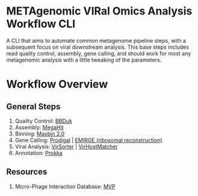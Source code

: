 # METAgenomic VIRal Omics Analysis Workflow CLI

A CLI that aims to automate common metagenome pipeline steps, with a subsequent focus on viral downstream analysis.  This base steps includes read quality control, assembly, gene calling, and should work for most any metagenomic analysis with a little tweaking of the parameters.

# Workflow Overview

## General Steps

1. Quality Control: [BBDuk](https://jgi.doe.gov/data-and-tools/bbtools/bb-tools-user-guide/bbduk-guide/)
2. Assembly: [MegaHit](https://academic.oup.com/bioinformatics/article/31/10/1674/177884)
3. Binning: [Maxbin 2.0](http://sourceforge.net/projects/maxbin/)
4. Gene Calling: [Prodigal](https://bmcbioinformatics.biomedcentral.com/articles/10.1186/1471-2105-11-119) | [EMIRGE (ribosomal reconstruction)](https://genomebiology.biomedcentral.com/articles/10.1186/gb-2011-12-5-r44)
5. Viral Analysis: [VirSorter](https://peerj.com/articles/985/?utm_source=TrendMD&utm_campaign=PeerJ_TrendMD_0&utm_medium=TrendMD) | [VirHostMatcher](https://academic.oup.com/nar/article/45/1/39/2605663)
6. Annotation: [Prokka](https://academic.oup.com/bioinformatics/article/30/14/2068/2390517)

## Resources

1. Micro-Phage Interaction Database: [MVP](http://mvp.medgenius.info/home)
